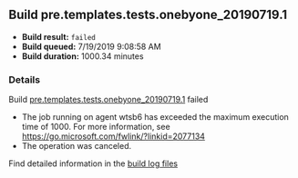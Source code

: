 ## Build pre.templates.tests.onebyone_20190719.1
- **Build result:** `failed`
- **Build queued:** 7/19/2019 9:08:58 AM
- **Build duration:** 1000.34 minutes
### Details
Build [pre.templates.tests.onebyone_20190719.1](https://winappstudio.visualstudio.com/web/build.aspx?pcguid=a4ef43be-68ce-4195-a619-079b4d9834c2&builduri=vstfs%3a%2f%2f%2fBuild%2fBuild%2f29863) failed

+ The job running on agent wtsb6 has exceeded the maximum execution time of 1000. For more information, see https://go.microsoft.com/fwlink/?linkid=2077134 
+ The operation was canceled.

Find detailed information in the [build log files](https://uwpctdiags.blob.core.windows.net/buildlogs/pre.templates.tests.onebyone_20190719.1_logs.zip)
